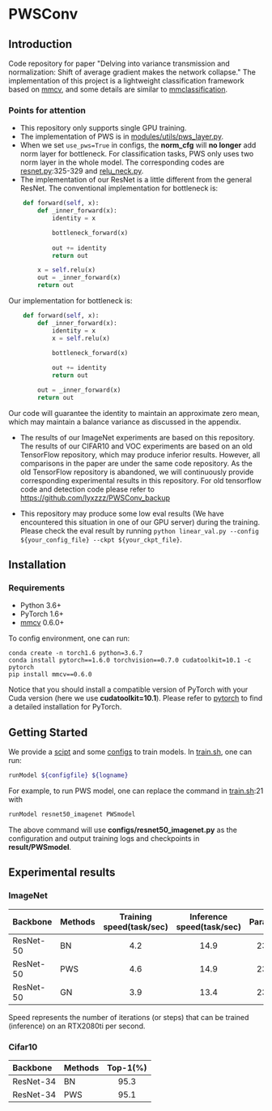 # PWSConv

## Introduction

Code repository for paper "Delving into variance transmission and normalization: Shift of average gradient makes the network collapse."
The implementation of this project is a lightweight classification framework based on [mmcv](https://github.com/open-mmlab/mmcv), and some details are similar to [mmclassification](https://github.com/open-mmlab/mmclassification).

### Points for attention

- This repository only supports single GPU training. 
- The implementation of PWS is in [modules/utils/pws_layer.py](modules/utils/pws_layer.py).
- When we set `use_pws=True` in configs, the **norm_cfg** will **no longer** add norm layer for bottleneck. For classification tasks, PWS only uses two norm layer in the whole model. The corresponding codes are [resnet.py](modules/backbone/resnet.py):325-329 and [relu_neck.py](modules/neck/relu_neck.py).
- The implementation of our ResNet is a little different from the general ResNet. The conventional implementation for bottleneck is: 
``` python
    def forward(self, x):
        def _inner_forward(x):
            identity = x

            bottleneck_forward(x)
            
            out += identity
            return out

        x = self.relu(x)
        out = _inner_forward(x)
        return out
```
Our implementation for bottleneck is:
``` python
    def forward(self, x):
        def _inner_forward(x):
            identity = x
            x = self.relu(x)
            
            bottleneck_forward(x)

            out += identity
            return out

        out = _inner_forward(x)
        return out
```
Our code will guarantee the identity to maintain an approximate zero mean, which may maintain a balance variance as discussed in the appendix.
- The results of our ImageNet experiments are based on this repository. The results of our CIFAR10 and VOC experiments are based on an old TensorFlow repository, which may produce inferior results. However, all comparisons in the paper are under the same code repository. As the old TensorFlow repository is abandoned, we will continuously provide corresponding experimental results in this repository. For old tensorflow code and detection code please refer to https://github.com/lyxzzz/PWSConv_backup

- This repository may produce some low eval results (We have encountered this situation in one of our GPU server) during the training. Please check the eval result by running `python linear_val.py --config ${your_config_file} --ckpt ${your_ckpt_file}`.

## Installation

### Requirements

- Python 3.6+
- PyTorch 1.6+
- [mmcv](https://github.com/open-mmlab/mmcv) 0.6.0+

To config environment, one can run:
```
conda create -n torch1.6 python=3.6.7
conda install pytorch==1.6.0 torchvision==0.7.0 cudatoolkit=10.1 -c pytorch
pip install mmcv==0.6.0
```
Notice that you should install a compatible version of PyTorch with your Cuda version (here we use **cudatoolkit=10.1**). Please refer to [pytorch](https://pytorch.org/get-started/locally/) to find a detailed installation for PyTorch.

## Getting Started
We provide a [scipt](train.sh) and some [configs](configs) to train models. In [train.sh](train.sh), one can run:
``` bash
runModel ${configfile} ${logname}
````
For example, to run PWS model, one can replace the command in [train.sh](train.sh):21 with
``` bash
runModel resnet50_imagenet PWSmodel
```
The above command will use **configs/resnet50_imagenet.py** as the configuration and output training logs and checkpoints in **result/PWSmodel**.

## Experimental results

### ImageNet
| Backbone | Methods | Training speed(task/sec) | Inference speed(task/sec) | Params(M) | Top-1(%) |
| :----- | :----- | :----: | :----: | :----: | :----: |
| ResNet-50 | BN | 4.2 | 14.9 | 23.508 | 76.4 |
| ResNet-50 | PWS | 4.6 | 14.9 | 23.508 | 76.0 |
| ResNet-50 | GN | 3.9 | 13.4 | 23.508 | 75.7 |

Speed represents the number of iterations (or steps) that can be trained (inference) on an RTX2080ti per second.

### Cifar10
| Backbone | Methods | Top-1(%) |
| :----- | :----- | :----: |
| ResNet-34 | BN | 95.3 |
| ResNet-34 | PWS | 95.1 |
